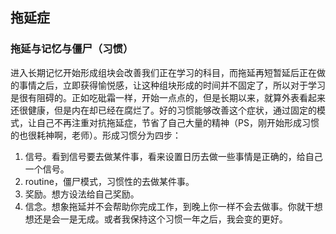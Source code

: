 

## 拖延症

### 拖延与记忆与僵尸（习惯）

进入长期记忆开始形成组块会改善我们正在学习的科目，而拖延再短暂延后正在做的事情之后，立即获得愉悦感，让这种组块形成的时间并不固定了，所以对于学习是很有阻碍的。正如吃砒霜一样，开始一点点的，但是长期以来，就算外表看起来还很健康，但是内在却已经在腐烂了。好的习惯能够改善这个症状，通过固定的模式，让自己不再注重对抗拖延症，节省了自己大量的精神（PS，刚开始形成习惯的也很耗神啊，老师）。形成习惯分为四步：

1. 信号。看到信号要去做某件事，看来设置日历去做一些事情是正确的，给自己一个信号。
2. routine，僵尸模式，习惯性的去做某件事。
3. 奖励。想方设法给自己奖励。
4. 信念。想象拖延并不会帮助你完成工作，到晚上你一样不会去做事。你就干想想还是会一是无成。或者我保持这个习惯一年之后，我会变的更好。